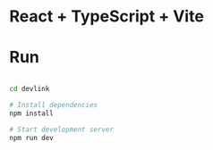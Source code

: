 # React + TypeScript + Vite

# Run

```bash

cd devlink

# Install dependencies
npm install

# Start development server
npm run dev


```
